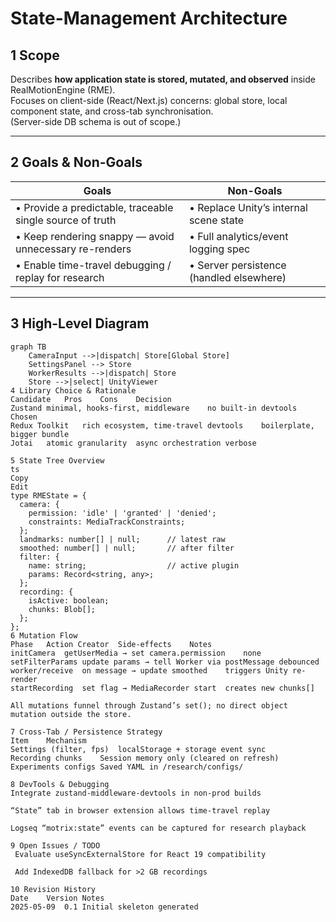 # State-Management Architecture

## 1  Scope
Describes **how application state is stored, mutated, and observed** inside RealMotionEngine (RME).  
Focuses on client-side (React/Next.js) concerns: global store, local component state, and cross-tab synchronisation.  
(Server-side DB schema is out of scope.)

---

## 2  Goals & Non-Goals
| Goals | Non-Goals |
| ----- | --------- |
| • Provide a predictable, traceable single source of truth | • Replace Unity’s internal scene state |
| • Keep rendering snappy — avoid unnecessary re-renders | • Full analytics/event logging spec |
| • Enable time-travel debugging / replay for research | • Server persistence (handled elsewhere) |

---

## 3  High-Level Diagram
```mermaid
graph TB
    CameraInput -->|dispatch| Store[Global Store]
    SettingsPanel --> Store
    WorkerResults -->|dispatch| Store
    Store -->|select| UnityViewer
4 Library Choice & Rationale
Candidate	Pros	Cons	Decision
Zustand	minimal, hooks-first, middleware	no built-in devtools	Chosen
Redux Toolkit	rich ecosystem, time-travel devtools	boilerplate, bigger bundle	
Jotai	atomic granularity	async orchestration verbose	

5 State Tree Overview
ts
Copy
Edit
type RMEState = {
  camera: {
    permission: 'idle' | 'granted' | 'denied';
    constraints: MediaTrackConstraints;
  };
  landmarks: number[] | null;      // latest raw
  smoothed: number[] | null;       // after filter
  filter: {
    name: string;                  // active plugin
    params: Record<string, any>;
  };
  recording: {
    isActive: boolean;
    chunks: Blob[];
  };
};
6 Mutation Flow
Phase	Action Creator	Side-effects	Notes
initCamera	getUserMedia → set camera.permission	none	
setFilterParams	update params → tell Worker via postMessage	debounced	
worker/receive	on message → update smoothed	triggers Unity re-render	
startRecording	set flag → MediaRecorder start	creates new chunks[]	

All mutations funnel through Zustand’s set(); no direct object mutation outside the store.

7 Cross-Tab / Persistence Strategy
Item	Mechanism
Settings (filter, fps)	localStorage + storage event sync
Recording chunks	Session memory only (cleared on refresh)
Experiments configs	Saved YAML in /research/configs/

8 DevTools & Debugging
Integrate zustand-middleware-devtools in non-prod builds

“State” tab in browser extension allows time-travel replay

Logseq “motrix:state” events can be captured for research playback

9 Open Issues / TODO
 Evaluate useSyncExternalStore for React 19 compatibility

 Add IndexedDB fallback for >2 GB recordings

10 Revision History
Date	Version	Notes
2025-05-09	0.1	Initial skeleton generated